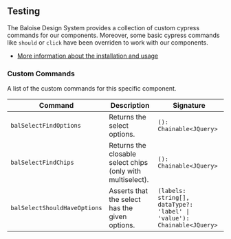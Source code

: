 ## Testing
 
The Baloise Design System provides a collection of custom cypress commands for our components. Moreover, some basic cypress commands like `should` or `click` have been overriden to work with our components.
 
- [More information about the installation and usage](/components/tooling/testing.html)
 
<!-- START: human documentation -->
 
 
 
 
 
 
 
 
 
 
 
 
 
 
 
 
 
 
 
 
 
 
 
 
 
 
 
 
 
 
 
 
 
 
 
 
 
 
 
 
 
 
 
 
 
 
 
 
 
 
 
 
 
 
 
 
 
 
 
 
 
 
 
 
 
 
 
 
 
 
 
 
 
 
 
 
 
 
 
 
 
 
 
 
 
 
 
 
 
 
 
 
 
 
 
 
 
 
 
 
 
 
 
 
 
 
 
 
 
 
 
 
 
 
 
 
 
 
 
 
 
 
 
 
 








 
 
 
 
 
 
 
 
 
 
 
 
 
 
 
 
 
 
 
 
 
 
 
 
 
 
 
 
 
 
 
 
 
 
 
 
 
 
 
 
 
 
 
 
 
 
 
 
 
 
 
 
 
 
 
 
 
 
 
 
 
 
 
 
 
 
 
 
 
 
 
 
 
 
 
 
 
 
 
 
 
 
 
 
 
 
 
 
 
 
 
 
 
 
 
 
 
 
 
 
 
 
 
 
 
 
 
 
 
 
 
 
 
 
 
 
 
 
 
 
 
 
 
 
 
<!-- END: human documentation -->
 
### Custom Commands
 
A list of the custom commands for this specific component.
 
| Command                      | Description                                                | Signature                                                              |
| ---------------------------- | ---------------------------------------------------------- | ---------------------------------------------------------------------- |
| `balSelectFindOptions`       | Returns the select options.                                | `(): Chainable<JQuery>`                                                |
| `balSelectFindChips`         | Returns the closable select chips (only with multiselect). | `(): Chainable<JQuery>`                                                |
| `balSelectShouldHaveOptions` | Asserts that the select has the given options.             | `(labels: string[], dataType?: 'label' \| 'value'): Chainable<JQuery>` |
 
 
